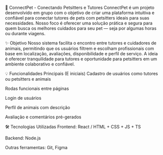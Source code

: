 🐾 ConnectPet - Conectando Petsitters e Tutores
ConnectPet é um projeto desenvolvido em grupo com o objetivo de criar uma plataforma intuitiva e confiável para conectar tutores de pets com petsitters ideais para suas necessidades. Nosso foco é oferecer uma solução prática e segura para quem busca os melhores cuidados para seu pet — seja por algumas horas ou durante viagens.

✨ Objetivo
Nosso sistema facilita o encontro entre tutores e cuidadores de animais, permitindo que os usuários filtrem e escolham profissionais com base em localização, avaliações, disponibilidade e perfil de serviço. A ideia é oferecer tranquilidade para tutores e oportunidade para petsitters em um ambiente colaborativo e confiável.

💡 Funcionalidades Principais (E iniciais)
Cadastro de usuários como tutores ou petsitters e animais

Rodas funcionais entre páginas

Login de usuários

Perfil de animais com descrição

Avaliação e comentários pré-gerados 

🛠️ Tecnologias Utilizadas
Frontend: React /  HTML + CSS + JS + TS

Backend: Node.js 

Outras ferramentas: Git, Figma
